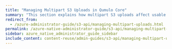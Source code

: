 ```yaml
---
title: "Managing Multipart S3 Uploads in Qumulo Core"
summary: "This section explains how multipart S3 uploads affect usable capacity on a Qumulo cluster and how to abort and clean up multipart uploads manually or automatically."
redirect_from:
  - /azure-administrator-guide/s3-api/managing-multipart-uploads.html
permalink: /azure-native-administrator-guide/s3-api/managing-multipart-uploads.html
sidebar: azure_native_administrator_guide_sidebar
include_content: content-reuse/admin-guides/s3-api/managing-multipart-uploads.md
---
```


